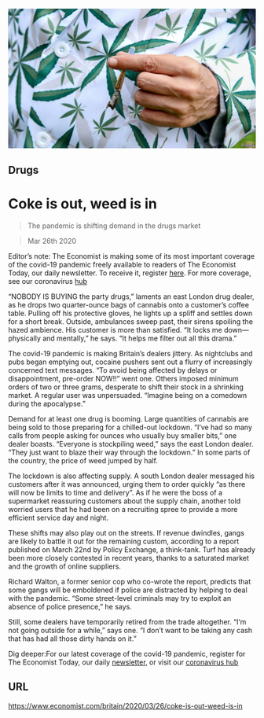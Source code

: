 ![](./images/20200328_BRP003_0.jpg)

## Drugs

# Coke is out, weed is in

> The pandemic is shifting demand in the drugs market

> Mar 26th 2020

Editor’s note: The Economist is making some of its most important coverage of the covid-19 pandemic freely available to readers of The Economist Today, our daily newsletter. To receive it, register [here](https://www.economist.com//newslettersignup). For more coverage, see our coronavirus [hub](https://www.economist.com//coronavirus)

“NOBODY IS BUYING the party drugs,” laments an east London drug dealer, as he drops two quarter-ounce bags of cannabis onto a customer’s coffee table. Pulling off his protective gloves, he lights up a spliff and settles down for a short break. Outside, ambulances sweep past, their sirens spoiling the hazed ambience. His customer is more than satisfied. “It locks me down—physically and mentally,” he says. “It helps me filter out all this drama.”

The covid-19 pandemic is making Britain’s dealers jittery. As nightclubs and pubs began emptying out, cocaine pushers sent out a flurry of increasingly concerned text messages. “To avoid being affected by delays or disappointment, pre-order NOW!!” went one. Others imposed minimum orders of two or three grams, desperate to shift their stock in a shrinking market. A regular user was unpersuaded. “Imagine being on a comedown during the apocalypse.”

Demand for at least one drug is booming. Large quantities of cannabis are being sold to those preparing for a chilled-out lockdown. “I’ve had so many calls from people asking for ounces who usually buy smaller bits,” one dealer boasts. “Everyone is stockpiling weed,” says the east London dealer. “They just want to blaze their way through the lockdown.” In some parts of the country, the price of weed jumped by half.

The lockdown is also affecting supply. A south London dealer messaged his customers after it was announced, urging them to order quickly “as there will now be limits to time and delivery”. As if he were the boss of a supermarket reassuring customers about the supply chain, another told worried users that he had been on a recruiting spree to provide a more efficient service day and night.

These shifts may also play out on the streets. If revenue dwindles, gangs are likely to battle it out for the remaining custom, according to a report published on March 22nd by Policy Exchange, a think-tank. Turf has already been more closely contested in recent years, thanks to a saturated market and the growth of online suppliers.

Richard Walton, a former senior cop who co-wrote the report, predicts that some gangs will be emboldened if police are distracted by helping to deal with the pandemic. “Some street-level criminals may try to exploit an absence of police presence,” he says.

Still, some dealers have temporarily retired from the trade altogether. “I’m not going outside for a while,” says one. “I don’t want to be taking any cash that has had all those dirty hands on it.”

Dig deeper:For our latest coverage of the covid-19 pandemic, register for The Economist Today, our daily [newsletter](https://www.economist.com//newslettersignup), or visit our [coronavirus hub](https://www.economist.com//coronavirus)

## URL

https://www.economist.com/britain/2020/03/26/coke-is-out-weed-is-in
